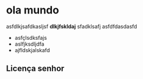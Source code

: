 # ola mundo

asfdlkjsafdkasljsf **dlkjfskldaj** sfadklsafj
asfdfdasdasfd

- asfçlsdksfajs
- aslfjksdljdfa
- ajfldskjalskafd

## Licença senhor
